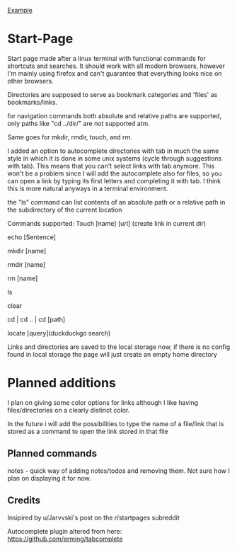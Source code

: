 [Example]( https://imgur.com/gallery/HdDM3RS)

# Start-Page
Start page made after a linux terminal with functional commands for shortcuts and searches.
It should work with all modern browsers, however I'm mainly using firefox and can't guarantee that everything
looks nice on other browsers.

Directories are supposed to serve as bookmark categories and 'files' as bookmarks/links.

for navigation commands both absolute and relative paths are supported, only paths like 
"cd ../dir/" are not supported atm.

Same goes for mkdir, rmdir, touch, and rm. 

I added an option to autocomplete directories with tab in much the same style in which it is done in some unix systems (cycle through suggestions with tab). This means that you can't select links with tab anymore. This won't be a problem since I will add the autocomplete also for files, so you can open a link by typing its first letters and completing it with tab. I think this is more natural anyways in a terminal environment.

the "ls" command can list contents of an absolute path or a relative path in the subdirectory of the current location

Commands supported:
Touch [name] [url] (create link in current dir)

echo [Sentence] 

mkdir [name]

rmdir [name]

rm [name]

ls

clear

cd | cd .. | cd [path]

locate [query](duckduckgo search)

Links and directories are saved to the local storage now, if there is no config found 
in local storage the page will just create an empty home directory

# Planned additions

I plan on giving some color options for links although I like having files/directories on a clearly distinct color.

In the future i will add the possibilities to type the name of a file/link that is stored as a command to open the link stored in that file

## Planned commands
notes - quick way of adding notes/todos and removing them. Not sure how I plan on displaying it for now.




## Credits

Insipired by u/Jarvvski's post on the r/startpages subreddit

Autocomplete plugin altered from here: https://github.com/erming/tabcomplete
